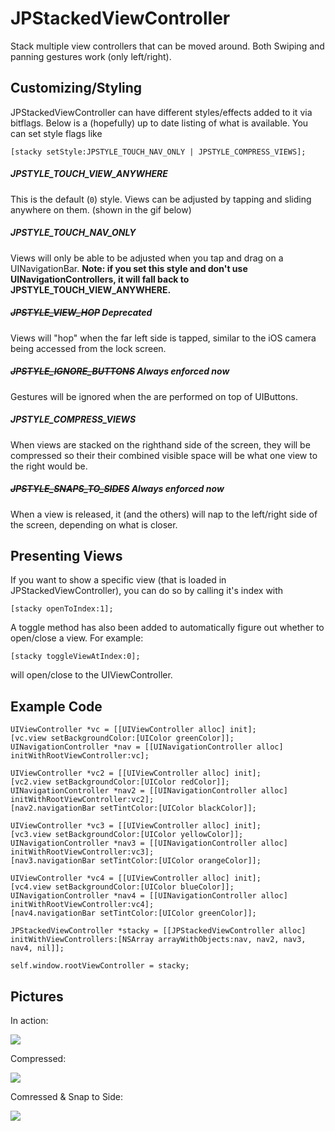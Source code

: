 # JPStackedViewController
Stack multiple view controllers that can be moved around.  Both Swiping and panning gestures work (only left/right).

## Customizing/Styling
JPStackedViewController can have different styles/effects added to it via bitflags.  Below is a (hopefully) up to date listing of what is available.  You can set style flags like

	[stacky setStyle:JPSTYLE_TOUCH_NAV_ONLY | JPSTYLE_COMPRESS_VIEWS];

##### JPSTYLE_TOUCH_VIEW_ANYWHERE
This is the default (`0`) style.  Views can be adjusted by tapping and sliding anywhere on them. (shown in the gif below)

##### JPSTYLE_TOUCH_NAV_ONLY
Views will only be able to be adjusted when you tap and drag on a UINavigationBar. **Note: if you set this style and don't use UINavigationControllers, it will fall back to JPSTYLE_TOUCH_VIEW_ANYWHERE.**

##### ~~JPSTYLE_VIEW_HOP~~ *Deprecated*
Views will "hop" when the far left side is tapped, similar to the iOS camera being accessed from the lock screen.

##### ~~JPSTYLE_IGNORE_BUTTONS~~ *Always enforced now*
Gestures will be ignored when the are performed on top of UIButtons.

##### JPSTYLE_COMPRESS_VIEWS
When views are stacked on the righthand side of the screen, they will be compressed so their their combined visible space will be what one view to the right would be.
    
##### ~~JPSTYLE_SNAPS_TO_SIDES~~ *Always enforced now*
When a view is released, it (and the others) will nap to the left/right side of the screen, depending on what is closer.

## Presenting Views
If you want to show a specific view (that is loaded in JPStackedViewController), you can do so by calling it's index with

	[stacky openToIndex:1];
	
A toggle method has also been added to automatically figure out whether to open/close a view.  For example:

	[stacky toggleViewAtIndex:0];
	
will open/close to the UIViewController.

## Example Code

	UIViewController *vc = [[UIViewController alloc] init];
    [vc.view setBackgroundColor:[UIColor greenColor]];
    UINavigationController *nav = [[UINavigationController alloc] initWithRootViewController:vc];
    
    UIViewController *vc2 = [[UIViewController alloc] init];
    [vc2.view setBackgroundColor:[UIColor redColor]];
    UINavigationController *nav2 = [[UINavigationController alloc] initWithRootViewController:vc2];
    [nav2.navigationBar setTintColor:[UIColor blackColor]];
    
    UIViewController *vc3 = [[UIViewController alloc] init];
    [vc3.view setBackgroundColor:[UIColor yellowColor]];
    UINavigationController *nav3 = [[UINavigationController alloc] initWithRootViewController:vc3];
    [nav3.navigationBar setTintColor:[UIColor orangeColor]];

    UIViewController *vc4 = [[UIViewController alloc] init];
    [vc4.view setBackgroundColor:[UIColor blueColor]];
    UINavigationController *nav4 = [[UINavigationController alloc] initWithRootViewController:vc4];
    [nav4.navigationBar setTintColor:[UIColor greenColor]];
    
    JPStackedViewController *stacky = [[JPStackedViewController alloc] initWithViewControllers:[NSArray arrayWithObjects:nav, nav2, nav3, nav4, nil]];
    
    self.window.rootViewController = stacky;

## Pictures
In action:

![](https://raw.github.com/pyro2927/JPStackedViewController/master/stacked.gif)

Compressed:

![](https://raw.github.com/pyro2927/JPStackedViewController/master/compressed.png)

Comressed & Snap to Side:

![](https://raw.github.com/pyro2927/JPStackedViewController/master/styles.gif)